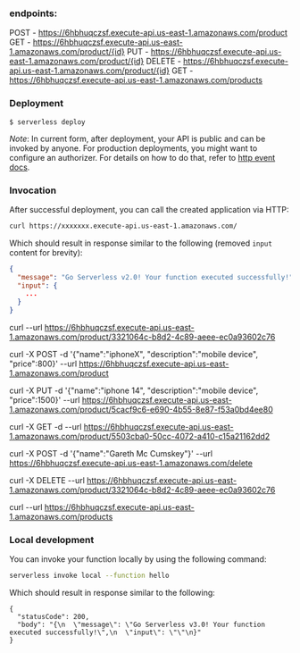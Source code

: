 ### endpoints:

  POST - https://6hbhuqczsf.execute-api.us-east-1.amazonaws.com/product
  GET - https://6hbhuqczsf.execute-api.us-east-1.amazonaws.com/product/{id}
  PUT - https://6hbhuqczsf.execute-api.us-east-1.amazonaws.com/product/{id}
  DELETE - https://6hbhuqczsf.execute-api.us-east-1.amazonaws.com/product/{id}
  GET - https://6hbhuqczsf.execute-api.us-east-1.amazonaws.com/products

### Deployment

```
$ serverless deploy
```

_Note_: In current form, after deployment, your API is public and can be invoked by anyone. For production deployments, you might want to configure an authorizer. For details on how to do that, refer to [http event docs](https://www.serverless.com/framework/docs/providers/aws/events/apigateway/).

### Invocation

After successful deployment, you can call the created application via HTTP:

```bash
curl https://xxxxxxx.execute-api.us-east-1.amazonaws.com/
```

Which should result in response similar to the following (removed `input` content for brevity):

```json
{
  "message": "Go Serverless v2.0! Your function executed successfully!",
  "input": {
    ...
  }
}
```

curl --url https://6hbhuqczsf.execute-api.us-east-1.amazonaws.com/product/3321064c-b8d2-4c89-aeee-ec0a93602c76

curl -X POST -d '{"name":"iphoneX", "description":"mobile device", "price":800}' --url https://6hbhuqczsf.execute-api.us-east-1.amazonaws.com/product

curl -X PUT -d '{"name":"iphone 14", "description":"mobile device", "price":1500}' --url https://6hbhuqczsf.execute-api.us-east-1.amazonaws.com/product/5cacf9c6-e690-4b55-8e87-f53a0bd4ee80

curl -X GET -d --url https://6hbhuqczsf.execute-api.us-east-1.amazonaws.com/product/5503cba0-50cc-4072-a410-c15a21162dd2

curl -X POST -d '{"name":"Gareth Mc Cumskey"}' --url https://6hbhuqczsf.execute-api.us-east-1.amazonaws.com/delete

curl -X DELETE --url https://6hbhuqczsf.execute-api.us-east-1.amazonaws.com/product/3321064c-b8d2-4c89-aeee-ec0a93602c76

curl --url https://6hbhuqczsf.execute-api.us-east-1.amazonaws.com/products

### Local development

You can invoke your function locally by using the following command:

```bash
serverless invoke local --function hello
```

Which should result in response similar to the following:

```
{
  "statusCode": 200,
  "body": "{\n  \"message\": \"Go Serverless v3.0! Your function executed successfully!\",\n  \"input\": \"\"\n}"
}
```

